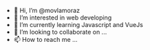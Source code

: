 - 👋 Hi, I’m @movlamoraz
- 👀 I’m interested in web developing
- 🌱 I’m currently learning Javascript and VueJs
- 💞️ I’m looking to collaborate on ...
- 📫 How to reach me ...

<!---
movlamoraz/movlamoraz is a ✨ special ✨ repository because its `README.md` (this file) appears on your GitHub profile.
You can click the Preview link to take a look at your changes.
--->
